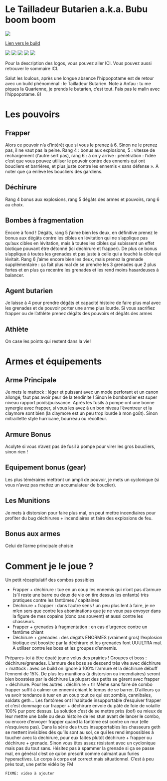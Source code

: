 Le Tailladeur Butarien a.k.a. Bubu boom boom
============================================

<img src="http://image.noelshack.com/fichiers/2015/24/1433936338-capture.png" />

[Lien vers le build](http://kalence.drupalgardens.com/me3-builder#10!1304555!2301595!24Z51384!EG055)

<img src="https://raw.githubusercontent.com/tst2005/me3/master/static/img/logo1-or-et-platine.png" />
<img src="https://raw.githubusercontent.com/tst2005/me3/master/static/img/logo2-3etoiles.png" />
<img src="https://raw.githubusercontent.com/tst2005/me3/master/static/img/logo3-jaune.png" />
<img src="https://raw.githubusercontent.com/tst2005/me3/master/static/img/logo4-2etoiles.png" />
<img src="https://raw.githubusercontent.com/tst2005/me3/master/static/img/logo5-3etoiles.png" />

Pour la description des logos, vous pouvez aller ICI. Vous pouvez aussi retrouver le sommaire ICI.

Salut les loulous, après une longue absence l’hippopotame est de retour avec un build phénoménal : le Tailladeur Butarien. Note à Anfau : tu me piques la Quarienne, je prends le butarien, c’est tout. Fais pas le malin avec l’hippopotame. 8)

Les pouvoirs
============

## Frapper

Alors ce pouvoir n’a d’intérêt que si vous le prenez à 6. Sinon ne le prenez pas, il ne vaut pas la peine.  Rang 4 : bonus aux explosions, 5 : vitesse de rechargement (l’autre sert pas), rang 6 : à on y arrive : pénétration : l’idée c’est que vous pouvez utiliser le pouvoir contre des ennemis qui ont boucliers et barrières, et plus juste contre les ennemis « sans défense ». A noter que ça enlève les boucliers des gardiens.

## Déchirure

Rang 4 bonus aux explosions, rang 5 dégâts des armes et pouvoirs, rang 6 au choix.

## Bombes à fragmentation

Encore à fond ! Dégâts, rang 5 j’aime bien les deux, en définitive prenez le bonus aux dégâts contre les cibles en lévitation qui ne s’applique pas qu’aux cibles en lévitation, mais à toutes les cibles qui subissent un effet biotique pouvant être détonné (ici déchirure et frapper). De plus ce bonus s’applique à toutes les grenades et pas juste à celle qui a touché la cible qui lévitait.  Rang 6 j’aime encore bien les deux, mais prenez la grenade supplémentaire : ça fait plus mal de se prendre les 3 grenades que 2 plus fortes et en plus ça recentre les grenades et les rend moins hasardeuses à balancer.

## Agent butarien

Je laisse à 4 pour prendre dégâts et capacité histoire de faire plus mal avec les grenades et de pouvoir porter une arme plus lourde. Si vous sacrifiez frapper ou de l’athlète prenez dégâts des pouvoirs et dégâts des armes

## Athlète

On case les points qui restent dans la vie!


Armes et équipements
====================

## Arme Principale

Je mets le mattock : léger et puissant avec un mode perforant et un canon allongé, faut pas avoir peur de la tendinite ! Sinon le bombardier est super niveau rapport poids/puissance. Après les fusils à pompe ont une bonne synergie avec frapper, si vous les avez à un bon niveau l’éventreur et la claymore sont bien (la claymore est un peu trop lourde à mon goût). Sinon mitraillette style hurricane, bourreau ou récolteur.

## Armure Bonus

Acolyte si vous n’avez pas de fusil à pompe pour virer les gros boucliers,  sinon rien !

## Equipement bonus (gear)

Les plus téméraires mettront un ampli de pouvoir, je mets un cyclonique (si vous n’avez pas mettez un accumulateur de bouclier).

## Les Munitions

Je mets à distorsion pour faire plus mal, on peut mettre incendiaires pour profiter du bug déchirures + incendiaires et faire des explosions de feu.

## Bonus aux armes

Celui de l’arme principale choisie

Comment je le joue ?
====================

Un petit récapitulatif des combos possibles

 * Frapper + déchirure : tue en un coup les ennemis qui n’ont pas d’armure (s’il reste une barre ou deux de vie on tire dessus les enfants) très pratiques contre les fantômes / capitaines
 * Déchirure + frapper : dans l’autre sens ! un peu plus lent à faire, je ne m’en sers que contre les abominations que je ne veux pas envoyer dans la figure de mes copains (donc pas souvent) et aussi contre les chasseurs.
 * Frapper + grenades à fragmentation : en cas d’urgence contre un fantôme chiant
 * Déchirure + grenades : des dégâts ENORMES (vraiment gros) l’explosion biotique est boostée par la déchirure et les grenades font UUULTRA mal. A utiliser contre les boss et les groupes d’ennemis.


Prépares-toi à être épaté jeune volus des prairies !
Groupes et boss : déchirure/grenades. L’armure des boss se descend très vite avec déchirure  + mattock : avec ce build on ignore à 100% l’armure et la déchirure débuff l’ennemi de 15%. De plus les munitions (à distorsion ou incendiaires) seront bien boostées par la déchirure
La plupart des petits se gèrent avec frapper + déchirure. Pour les autres : déchirure + tir
Même sans faire de combo frapper suffit à calmer un ennemi chiant le temps de se barrer. D’ailleurs ça va avoir tendance à tuer en un coup tout ce qui est zombis, cannibales, soldats geth…
Les fantômes ont l’habitude insupportable d’esquiver frapper et c’est dommage car frapper + déchirure envoie du pâté de foie de volaille 100% pur porc dessus. La solution c’est de se mettre près (bof) ou mieux de leur mettre une balle ou deux histoire de les stun avant de lancer le combo, ou encore d’envoyer frapper quand la fantôme est contre un mur (elle n’esquivera pas).
Dans la série des trucs insupportables les chasseurs geth se mettent invisibles dès qu’ils sont au sol, ce qui les rend impossibles à toucher avec la déchirure, pour eux faites plutôt déchirure + frapper ou déchirure + grenade.
Sinon vous êtes assez résistant avec un cyclonique mais pas du tout sans. Hésitez pas à spammer la grenade si ça se passe mal, en général c’est ce qu’on prescrit comme calmant aux furies hyperactives.
Le corps à corps est correct mais situationnel.
C’est à peu près tout, une petite vidéo by FM

`FIXME: video à ajouter`


